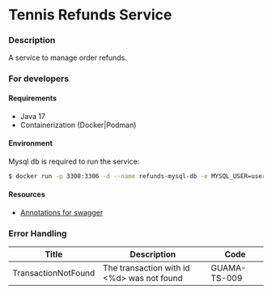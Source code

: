 # Tennis Refunds Service

### Description
A service to manage order refunds.

### For developers

#### Requirements
- Java 17
- Containerization (Docker|Podman)

#### Environment
Mysql db is required to run the service:
```bash
$ docker run -p 3308:3306 -d --name refunds-mysql-db -e MYSQL_USER=user -e MYSQL_PASSWORD=password -e MYSQL_DATABASE=REFUNDS -e MYSQL_ROOT_PASSWORD=root_password mysql:latest
```

#### Resources
- [Annotations for swagger](https://www.baeldung.com/spring-rest-openapi-documentation)

### Error Handling
| Title | Description | Code |
| --- | --- | --- |
| TransactionNotFound | The transaction with id <%d> was not found | GUAMA-TS-009 |
